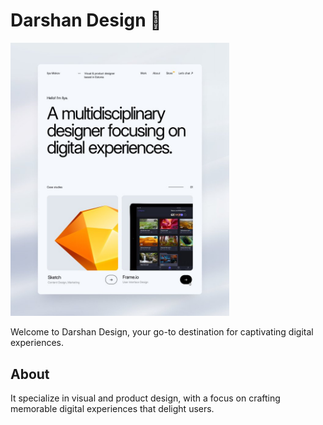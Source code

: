 # Darshan Design 🎨

<img src="Project 3 Ref.jpg" alt="design" width="350">

Welcome to Darshan Design, your go-to destination for captivating digital experiences. 

## About

It specialize in visual and product design, with a focus on crafting memorable digital experiences that delight users.


